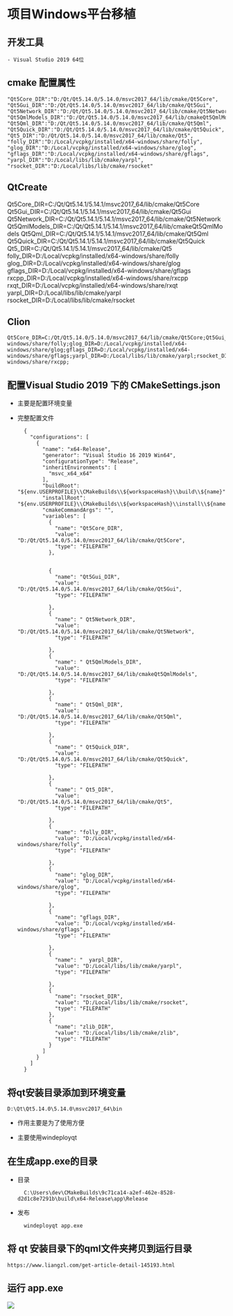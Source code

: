 # 项目Windows平台移植



## 开发工具
	
	- Visual Studio 2019 64位

## cmake 配置属性

    "Qt5Core_DIR":"D:/Qt/Qt5.14.0/5.14.0/msvc2017_64/lib/cmake/Qt5Core",
    "Qt5Gui_DIR":"D:/Qt/Qt5.14.0/5.14.0/msvc2017_64/lib/cmake/Qt5Gui",
    "Qt5Network_DIR":"D:/Qt/Qt5.14.0/5.14.0/msvc2017_64/lib/cmake/Qt5Network",
    "Qt5QmlModels_DIR":"D:/Qt/Qt5.14.0/5.14.0/msvc2017_64/lib/cmakeQt5QmlModels",
    "Qt5Qml_DIR":"D:/Qt/Qt5.14.0/5.14.0/msvc2017_64/lib/cmake/Qt5Qml",
    "Qt5Quick_DIR":"D:/Qt/Qt5.14.0/5.14.0/msvc2017_64/lib/cmake/Qt5Quick",
    "Qt5_DIR":"D:/Qt/Qt5.14.0/5.14.0/msvc2017_64/lib/cmake/Qt5",
    "folly_DIR":"D:/Local/vcpkg/installed/x64-windows/share/folly",
    "glog_DIR":"D:/Local/vcpkg/installed/x64-windows/share/glog",
    "gflags_DIR":"D:/Local/vcpkg/installed/x64-windows/share/gflags",
    "yarpl_DIR":"D:/Local/libs/lib/cmake/yarpl",
    "rsocket_DIR":"D:/Local/libs/lib/cmake/rsocket"
    
    
## QtCreate
    
Qt5Core_DIR=C:/Qt/Qt5.14.1/5.14.1/msvc2017_64/lib/cmake/Qt5Core
Qt5Gui_DIR=C:/Qt/Qt5.14.1/5.14.1/msvc2017_64/lib/cmake/Qt5Gui
Qt5Network_DIR=C:/Qt/Qt5.14.1/5.14.1/msvc2017_64/lib/cmake/Qt5Network
Qt5QmlModels_DIR=C:/Qt/Qt5.14.1/5.14.1/msvc2017_64/lib/cmakeQt5QmlModels
Qt5Qml_DIR=C:/Qt/Qt5.14.1/5.14.1/msvc2017_64/lib/cmake/Qt5Qml
Qt5Quick_DIR=C:/Qt/Qt5.14.1/5.14.1/msvc2017_64/lib/cmake/Qt5Quick
Qt5_DIR=C:/Qt/Qt5.14.1/5.14.1/msvc2017_64/lib/cmake/Qt5
folly_DIR=D:/Local/vcpkg/installed/x64-windows/share/folly
glog_DIR=D:/Local/vcpkg/installed/x64-windows/share/glog
gflags_DIR=D:/Local/vcpkg/installed/x64-windows/share/gflags
rxcpp_DIR=D:/Local/vcpkg/installed/x64-windows/share/rxcpp
rxqt_DIR=D:/Local/vcpkg/installed/x64-windows/share/rxqt
yarpl_DIR=D:/Local/libs/lib/cmake/yarpl
rsocket_DIR=D:/Local/libs/lib/cmake/rsocket

    
    
## Clion

    
    Qt5Core_DIR=C:/Qt/Qt5.14.0/5.14.0/msvc2017_64/lib/cmake/Qt5Core;Qt5Gui_DIR=C:/Qt/Qt5.14.0/5.14.0/msvc2017_64/lib/cmake/Qt5Gui;Qt5Network_DIR=C:/Qt/Qt5.14.0/5.14.0/msvc2017_64/lib/cmake/Qt5Network;Qt5QmlModels_DIR=C:/Qt/Qt5.14.0/5.14.0/msvc2017_64/lib/cmakeQt5QmlModels;Qt5Qml_DIR=C:/Qt/Qt5.14.0/5.14.0/msvc2017_64/lib/cmake/Qt5Qml;Qt5Quick_DIR=C:/Qt/Qt5.14.0/5.14.0/msvc2017_64/lib/cmake/Qt5Quick;Qt5_DIR=C:/Qt/Qt5.14.0/5.14.0/msvc2017_64/lib/cmake/Qt5;folly_DIR=D:/Local/vcpkg/installed/x64-windows/share/folly;glog_DIR=D:/Local/vcpkg/installed/x64-windows/share/glog;gflags_DIR=D:/Local/vcpkg/installed/x64-windows/share/gflags;yarpl_DIR=D:/Local/libs/lib/cmake/yarpl;rsocket_DIR=D:/Local/libs/lib/cmake/rsocket;rxcpp_DIR=D:/Local/vcpkg/installed/x64-windows/share/rxcpp;

## 配置Visual Studio 2019 下的 CMakeSettings.json


- 主要是配置环境变量

- 完整配置文件
	
		
		{
		  "configurations": [
		    {
		      "name": "x64-Release",
		      "generator": "Visual Studio 16 2019 Win64",
		      "configurationType": "Release",
		      "inheritEnvironments": [
		        "msvc_x64_x64"
		      ],
		      "buildRoot": "${env.USERPROFILE}\\CMakeBuilds\\${workspaceHash}\\build\\${name}",
		      "installRoot": "${env.USERPROFILE}\\CMakeBuilds\\${workspaceHash}\\install\\${name}",
		      "cmakeCommandArgs": "",
		      "variables": [
		        {
		          "name": "Qt5Core_DIR",
		          "value": "D:/Qt/Qt5.14.0/5.14.0/msvc2017_64/lib/cmake/Qt5Core",
		          "type": "FILEPATH"
		        },
		
		
		        {
		          "name": "Qt5Gui_DIR",
		          "value": "D:/Qt/Qt5.14.0/5.14.0/msvc2017_64/lib/cmake/Qt5Gui",
		          "type": "FILEPATH"
		
		        },
		        {
		          "name": " Qt5Network_DIR",
		          "value": "D:/Qt/Qt5.14.0/5.14.0/msvc2017_64/lib/cmake/Qt5Network",
		          "type": "FILEPATH"
		
		        },
		        {
		          "name": " Qt5QmlModels_DIR",
		          "value": "D:/Qt/Qt5.14.0/5.14.0/msvc2017_64/lib/cmakeQt5QmlModels",
		          "type": "FILEPATH"
		
		        },
		        {
		          "name": " Qt5Qml_DIR",
		          "value": "D:/Qt/Qt5.14.0/5.14.0/msvc2017_64/lib/cmake/Qt5Qml",
		          "type": "FILEPATH"
		
		        },
		        {
		          "name": " Qt5Quick_DIR",
		          "value": "D:/Qt/Qt5.14.0/5.14.0/msvc2017_64/lib/cmake/Qt5Quick",
		          "type": "FILEPATH"
		
		        },
		        {
		          "name": " Qt5_DIR",
		          "value": "D:/Qt/Qt5.14.0/5.14.0/msvc2017_64/lib/cmake/Qt5",
		          "type": "FILEPATH"
		
		        },
		        {
		          "name": "folly_DIR",
		          "value": "D:/Local/vcpkg/installed/x64-windows/share/folly",
		          "type": "FILEPATH"
		
		        },
		        {
		          "name": "glog_DIR",
		          "value": "D:/Local/vcpkg/installed/x64-windows/share/glog",
		          "type": "FILEPATH"
		
		        },
		        {
		          "name": "gflags_DIR",
		          "value": "D:/Local/vcpkg/installed/x64-windows/share/gflags",
		          "type": "FILEPATH"
		
		        },
		        {
		          "name": "  yarpl_DIR",
		          "value": "D:/Local/libs/lib/cmake/yarpl",
		          "type": "FILEPATH"
		
		        },
		        {
		          "name": "rsocket_DIR",
		          "value": "D:/Local/libs/lib/cmake/rsocket",
		          "type": "FILEPATH"
		        },
		        {
		          "name": "zlib_DIR",
		          "value": "D:/Local/libs/lib/cmake/zlib",
		          "type": "FILEPATH"
		        }
		      ]
		    }
		  ]
		}


## 将qt安装目录添加到环境变量


	D:\Qt\Qt5.14.0\5.14.0\msvc2017_64\bin

- 作用主要是为了使用方便

- 主要使用windeployqt


## 在生成app.exe的目录

- 目录

		C:\Users\dev\CMakeBuilds\9c71ca14-a2ef-462e-8528-d2d1c8e7291b\build\x64-Release\app\Release


- 发布

		windeployqt app.exe


## 将 qt 安装目录下的qml文件夹拷贝到运行目录

	https://www.liangzl.com/get-article-detail-145193.html


## 运行 app.exe


![](https://code.aliyun.com/doper/doper-dapp/raw/windows-dev/docs/image/20200114001.png)
